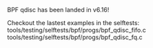 BPF qdisc has been landed in v6.16!

Checkout the lastest examples in the selftests:
tools/testing/selftests/bpf/progs/bpf_qdisc_fifo.c
tools/testing/selftests/bpf/progs/bpf_qdisc_fq.c
